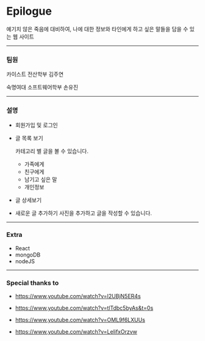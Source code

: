 # Epilogue

예기치 않은 죽음에 대비하여, 나에 대한 정보와 타인에게 하고 싶은 말들을 담을 수 있는 웹 사이트

-----------
### 팀원
카이스트 전산학부 김주연


숙명여대 소프트웨어학부 손유진

--------------

### 설명

- 회원가입 및 로그인
- 글 목록 보기

  카테고리 별 글을 볼 수 있습니다.
  - 가족에게
  - 친구에게
  - 남기고 싶은 말
  - 개인정보
- 글 상세보기
- 새로운 글 추가하기
  사진을 추가하고 글을 작성할 수 있습니다.

--------------------

### Extra
- React
- mongoDB
- nodeJS

---------------

### Special thanks to
- https://www.youtube.com/watch?v=I2UBjN5ER4s


- https://www.youtube.com/watch?v=tlTdbc5byAs&t=0s


- https://www.youtube.com/watch?v=OML9f6LXUUs


- https://www.youtube.com/watch?v=LelifxOrzvw


